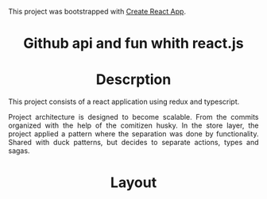 This project was bootstrapped with [Create React App](https://github.com/facebook/create-react-app).


<h1 align="center"> Github api and fun whith react.js </h1>

<h1 align="center"> Descrption </h1>
<p align="justify"> This project consists of a react application using redux and typescript. </p>

<p align="justify"> Project architecture is designed to become scalable.
From the commits organized with the help of the comitizen husky.
In the store layer, the project applied a pattern where the separation was done by functionality. Shared with duck patterns, but decides to separate actions, types and sagas. </p>



<h1 align="center"> Layout </h1>

